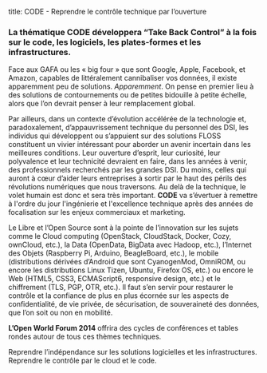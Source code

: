 title: CODE - Reprendre le contrôle technique par l’ouverture


### La thématique CODE développera “Take Back Control” à la fois sur le code, les logiciels, les plates-formes et les infrastructures.


Face aux GAFA ou les « big four » que sont Google, Apple, Facebook, et Amazon, capables de littéralement cannibaliser vos données, il existe apparemment peu de solutions. *Apparemment*. On pense en premier lieu à des solutions de contournements ou de petites bidouille à petite échelle, alors que l’on devrait penser à leur remplacement global.


Par ailleurs, dans un contexte d’évolution accélérée de la technologie et, paradoxalement, d’appauvrissement technique du personnel des DSI, les individus qui développent ou s’appuient sur des solutions FLOSS constituent un vivier intéressant pour aborder un avenir incertain dans les meilleures conditions. Leur ouverture d’esprit, leur curiosité, leur polyvalence et leur technicité devraient en faire, dans les années à venir, des professionnels recherchés par les grandes DSI. Du moins, celles qui auront à cœur d’aider leurs entreprises à sortir par le haut des périls des révolutions numériques que nous traversons. Au delà de la technique, le volet humain est donc et sera très important. **CODE** va s’évertuer à remettre à l'ordre du jour l'ingénierie et l'excellence technique après des années de focalisation sur les enjeux commerciaux et marketing.


Le Libre et l’Open Source sont à la pointe de l’innovation sur les sujets comme le Cloud computing (OpenStack, CloudStack, Docker, Cozy, ownCloud, etc.), la Data (OpenData, BigData avec Hadoop, etc.), l’Internet des Objets (Raspberry Pi, Arduino, BeagleBoard, etc.), le mobile (distributions dérivées d’Android que sont CyanogenMod, OmniROM, ou encore les distributions Linux Tizen, Ubuntu, Firefox OS, etc.) ou encore le Web (HTML5, CSS3, ECMAScript6, responsive design, etc.) et le chiffrement (TLS, PGP, OTR, etc.). Il faut s’en servir pour restaurer le contrôle et la confiance de plus en plus écornée sur les aspects de confidentialité, de vie privée, de sécurisation, de souveraineté des données, que l’on soit ou non  en mobilité.


**L’Open World Forum 2014** offrira des cycles de conférences et tables rondes autour de tous ces thèmes techniques.


Reprendre l’indépendance sur les solutions logicielles et les infrastructures. Reprendre le contrôle par le cloud et le code.
